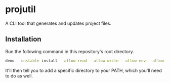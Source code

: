 # projutil

A CLI tool that generates and updates project files.

## Installation

Run the following command in this repository's root directory.
```zsh
deno --unstable install --allow-read --allow-write --allow-env --allow-net -n projutil src/index.ts
```
It'll then tell you to add a specific directory to your PATH, which you'll need to do as well.